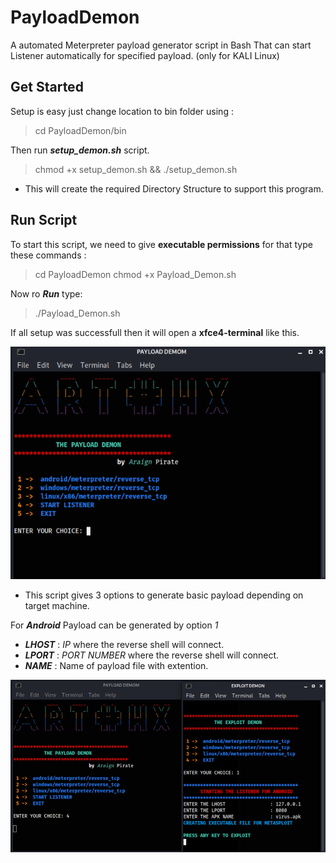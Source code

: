 # PayloadDemon

A automated Meterpreter payload generator script in Bash That can start Listener automatically for specified payload. (only for KALI Linux)

## Get Started

Setup is easy just change location to bin folder using :

> cd PayloadDemon/bin

Then run ***setup_demon.sh*** script.

> chmod +x setup_demon.sh && ./setup_demon.sh

- This will create the required Directory Structure to support this program.

## Run Script

To start this script, we need to give **executable permissions** for that type these commands :

> cd PayloadDemon
> chmod +x Payload_Demon.sh

Now ro ***Run*** type:

> ./Payload_Demon.sh

If all setup was successfull then it will open a **xfce4-terminal** like this.

![Default Payload Demon Screen](https://github.com/AraignPirate/PayloadDemon/blob/main/demo_img/First.png)

- This script gives 3 options to generate basic payload depending on target machine.

For ***Android*** Payload can be generated by option *1*

- ***LHOST*** : *IP* where the reverse shell will connect.
- ***LPORT*** : *PORT NUMBER* where the reverse shell will connect.
- ***NAME*** : Name of payload file with extention.

![Android Payload generation demo](https://github.com/AraignPirate/PayloadDemon/blob/main/demo_img/Second.png)
